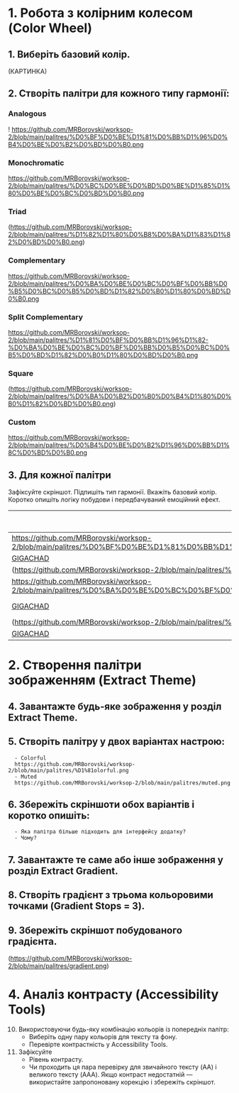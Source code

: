 # 1. Робота з колірним колесом (Color Wheel)

## 1. Виберіть базовий колір.
 (КАРТИНКА)

## 2. Створіть палітри для кожного типу гармонії:
### Analogous
 ! https://github.com/MRBorovski/worksop-2/blob/main/palitres/%D0%BF%D0%BE%D1%81%D0%BB%D1%96%D0%B4%D0%BE%D0%B2%D0%BD%D0%B0.png
### Monochromatic
 https://github.com/MRBorovski/worksop-2/blob/main/palitres/%D0%BC%D0%BE%D0%BD%D0%BE%D1%85%D1%80%D0%BE%D0%BC%D0%BD%D0%B0.png
### Triad
 (https://github.com/MRBorovski/worksop-2/blob/main/palitres/%D1%82%D1%80%D0%B8%D0%BA%D1%83%D1%82%D0%BD%D0%B0.png)
### Complementary
 https://github.com/MRBorovski/worksop-2/blob/main/palitres/%D0%BA%D0%BE%D0%BC%D0%BF%D0%BB%D0%B5%D0%BC%D0%B5%D0%BD%D1%82%D0%B0%D1%80%D0%BD%D0%B0.png
### Split Complementary
 https://github.com/MRBorovski/worksop-2/blob/main/palitres/%D1%81%D0%BF%D0%BB%D1%96%D1%82-%D0%BA%D0%BE%D0%BC%D0%BF%D0%BB%D0%B5%D0%BC%D0%B5%D0%BD%D1%82%D0%B0%D1%80%D0%BD%D0%B0.png
### Square
 (https://github.com/MRBorovski/worksop-2/blob/main/palitres/%D0%BA%D0%B2%D0%B0%D0%B4%D1%80%D0%B0%D1%82%D0%BD%D0%B0.png)
### Custom
 https://github.com/MRBorovski/worksop-2/blob/main/palitres/%D0%B4%D0%BE%D0%B2%D1%96%D0%BB%D1%8C%D0%BD%D0%B0.png

## 3. Для кожної палітри 
Зафіксуйте скріншот.
Підпишіть тип гармонії.
Вкажіть базовий колір.
Коротко опишіть логіку побудови і передбачуваний емоційний ефект.

|                                                                                                     ***скріншот***                                                                                         |  ***тип гармонії***  | ***Логіка побудови*** |
|------------------------------------------------------------------------------------------------------------------------------------------------------------------------------------------------------------|----------------------|-----------------------|
| https://github.com/MRBorovski/worksop-2/blob/main/palitres/%D0%BF%D0%BE%D1%81%D0%BB%D1%96%D0%B4%D0%BE%D0%B2%D0%BD%D0%B0.png                                                                                |   Analogous 	        |         1250x1147     |
| [GIGACHAD ](https://github.com/MRBorovski/worksop-2/blob/main/palitres/%D0%BC%D0%BE%D0%BD%D0%BE%D1%85%D1%80%D0%BE%D0%BC%D0%BD%D0%B0.png)                                                                   |   Monochromatic      |         1250x1147     |
| (https://github.com/MRBorovski/worksop-2/blob/main/palitres/%D1%82%D1%80%D0%B8%D0%BA%D1%83%D1%82%D0%BD%D0%B0.png)                                                                                          |   Triad 	            |         1250x1147     |
|  https://github.com/MRBorovski/worksop-2/blob/main/palitres/%D0%BA%D0%BE%D0%BC%D0%BF%D0%BB%D0%B5%D0%BC%D0%B5%D0%BD%D1%82%D0%B0%D1%80%D0%BD%D0%B0.png                                                       |   Complementary      |         1250x1147     |
| [GIGACHAD  ](https://github.com/MRBorovski/worksop-2/blob/main/palitres/%D1%81%D0%BF%D0%BB%D1%96%D1%82-%D0%BA%D0%BE%D0%BC%D0%BF%D0%BB%D0%B5%D0%BC%D0%B5%D0%BD%D1%82%D0%B0%D1%80%D0%BD%D0%B0.png)           |   Split Complementary|         1250x1147     |
  |  (https://github.com/MRBorovski/worksop-2/blob/main/palitres/%D0%BA%D0%B2%D0%B0%D0%B4%D1%80%D0%B0%D1%82%D0%BD%D0%B0.png)                                                                                 |   Square	            |         1250x1147     |
| [GIGACHAD ](https://github.com/MRBorovski/worksop-2/blob/main/palitres/%D0%B4%D0%BE%D0%B2%D1%96%D0%BB%D1%8C%D0%BD%D0%B0.png)                                                                               |   Custom             |         1250x1147     |


# 2. Створення палітри зображенням (Extract Theme)

## 4. Завантажте будь-яке зображення у розділ Extract Theme.
## 5. Створіть палітру у двох варіантах настрою:
      - Colorful
      https://github.com/MRBorovski/worksop-2/blob/main/palitres/%D1%81olorful.png
      - Muted
      https://github.com/MRBorovski/worksop-2/blob/main/palitres/muted.png

## 6. Збережіть скріншоти обох варіантів і коротко опишіть:
      - Яка палітра більше підходить для інтерфейсу додатку?
      - Чому?

## 7. Завантажте те саме або інше зображення у розділ Extract Gradient.
## 8. Створіть градієнт з трьома кольоровими точками (Gradient Stops = 3).
## 9. Збережіть скріншот побудованого градієнта.
(https://github.com/MRBorovski/worksop-2/blob/main/palitres/gradient.png)

# 4. Аналіз контрасту (Accessibility Tools)
10. Використовуючи будь-яку комбінацію кольорів із попередніх палітр:
	- Виберіть одну пару кольорів для тексту та фону.
	- Перевірте контрастність у Accessibility Tools.
11. Зафіксуйте
	- Рівень контрасту.
	- Чи проходить ця пара перевірку для звичайного тексту (AA) і великого тексту (AAA). Якщо контраст недостатній — використайте запропоновану корекцію і збережіть скріншот.

